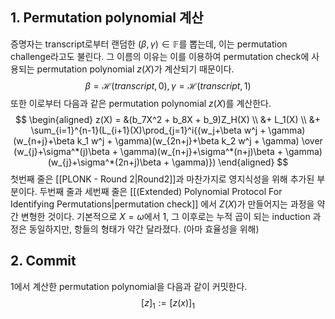 ## 1. Permutation polynomial 계산
증명자는 transcript로부터 랜덤한 $(\beta, \gamma) \in \mathbb{F}$를 뽑는데, 이는 permutation challenge라고도 불린다. 그 이름의 이유는 이를 이용하여 permutation check에 사용되는 permutation polynomial $z(X)$가 계산되기 때문이다.
$$
\beta = \mathcal{H}(transcript, 0), \gamma = \mathcal{H}(transcript, 1)
$$
또한 
이로부터 다음과 같은 permutation polynomial $z(X)$를 계산한다.
$$
\begin{aligned}
z(X) = &(b_7X^2 + b_8X + b_9)Z_H(X) \\
&+ L_1(X) \\
&+ \sum_{i=1}^{n-1}(L_{i+1}(X)\prod_{j=1}^i{(w_j+\beta w^j + \gamma)(w_{n+j}+\beta k_1 w^j + \gamma)(w_{2n+j}+\beta k_2 w^j + \gamma) \over (w_{j}+\sigma^*(j)\beta + \gamma)(w_{n+j}+\sigma^*(n+j)\beta + \gamma)(w_{j}+\sigma^*(2n+j)\beta + \gamma)})
\end{aligned}
$$
첫번째 줄은 [[PLONK - Round 2|Round2]]과 마찬가지로 영지식성을 위해 추가된 부분이다. 두번째 줄과 세번째 줄은 [[(Extended) Polynomial Protocol For Identifying Permutations|permutation check]] 에서 $Z(X)$가 만들어지는 과정을 약간 변형한 것이다. 기본적으로 $X=\omega$에서 1, 그 이후로는 누적 곱이 되는 induction 과정은 동일하지만, 항들의 형태가 약간 달라졌다. (아마 효율성을 위해)

## 2. Commit
1에서 계산한 permutation polynomial을 다음과 같이 커밋한다.
$$[z]_1 := [z(x)]_1$$




